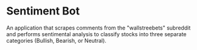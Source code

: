 # Sentiment Bot

An application that scrapes comments from the "wallstreebets" subreddit and performs sentimental analysis to classify stocks into three separate categories (Bullish, Bearish, or Neutral).
